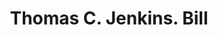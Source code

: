 ---
doi: 10.7916/D86411WQ
date_other: '1883'
date_other_textual: '1883'
form: printed ephemera
genre:
- Invoices
name:
- Thomas C. Jenkins
object_in_context_url: https://biggert.cul.columbia.edu/items/view/ave_biggert_01495
subject_hierarchical_geographic:
- Pittsburgh, Pennsylvania, United States
subject_name:
- Thomas C. Jenkins
title: Thomas C. Jenkins. Bill
sort_title: Thomas C. Jenkins. Bill
call_number: ave_biggert_01495
coordinates:
- 40.439722222222215,-79.97638888888889
pid: ave_biggert_01495
identifiers: ave_biggert_01495
thumbnail: https://derivativo-2.library.columbia.edu/iiif/2/ldpd:343999/full/!256,256/0/native.jpg
permalink: /biggert/ave_biggert_01495/
layout: iiif-image-page
---